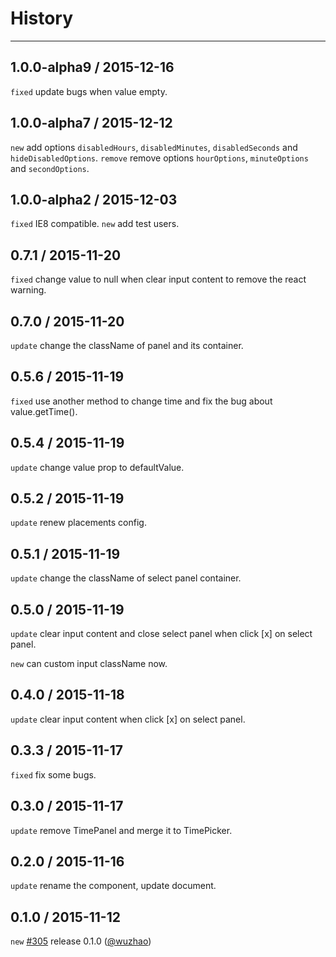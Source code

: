 # History

---

1.0.0-alpha9 / 2015-12-16
------------------

`fixed` update bugs when value empty.

1.0.0-alpha7 / 2015-12-12
------------------

`new` add options `disabledHours`, `disabledMinutes`, `disabledSeconds` and `hideDisabledOptions`.
`remove` remove options `hourOptions`, `minuteOptions` and `secondOptions`.

1.0.0-alpha2 / 2015-12-03
------------------

`fixed` IE8 compatible.
`new` add test users.

0.7.1 / 2015-11-20
------------------

`fixed` change value to null when clear input content to remove the react warning.

0.7.0 / 2015-11-20
------------------

`update` change the className of panel and its container.

0.5.6 / 2015-11-19
------------------

`fixed` use another method to change time and fix the bug about value.getTime().

0.5.4 / 2015-11-19
------------------

`update` change value prop to defaultValue.

0.5.2 / 2015-11-19
------------------

`update` renew placements config.

0.5.1 / 2015-11-19
------------------

`update` change the className of select panel container.

0.5.0 / 2015-11-19
------------------

`update` clear input content and close select panel when click [x] on select panel.

`new` can custom input className now.


0.4.0 / 2015-11-18
------------------

`update` clear input content when click [x] on select panel.

0.3.3 / 2015-11-17
------------------

`fixed` fix some bugs.

0.3.0 / 2015-11-17
------------------

`update` remove TimePanel and merge it to TimePicker.

0.2.0 / 2015-11-16
------------------

`update` rename the component, update document.

0.1.0 / 2015-11-12
------------------

`new` [#305](https://github.com/ant-design/ant-design/issues/305#issuecomment-147027817) release 0.1.0 ([@wuzhao](https://github.com/wuzhao)\)

